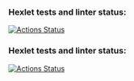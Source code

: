 ### Hexlet tests and linter status:
[![Actions Status](https://github.com/Fulerent/python-project-lvl2/workflows/hexlet-check/badge.svg)](https://github.com/Fulerent/python-project-lvl2/actions)

### Hexlet tests and linter status:
[![Actions Status](https://github.com/Fulerent/python-project-lvl2/workflows/hexlet-check/badge.svg)](https://github.com/Fulerent/python-project-lvl2/actions)
